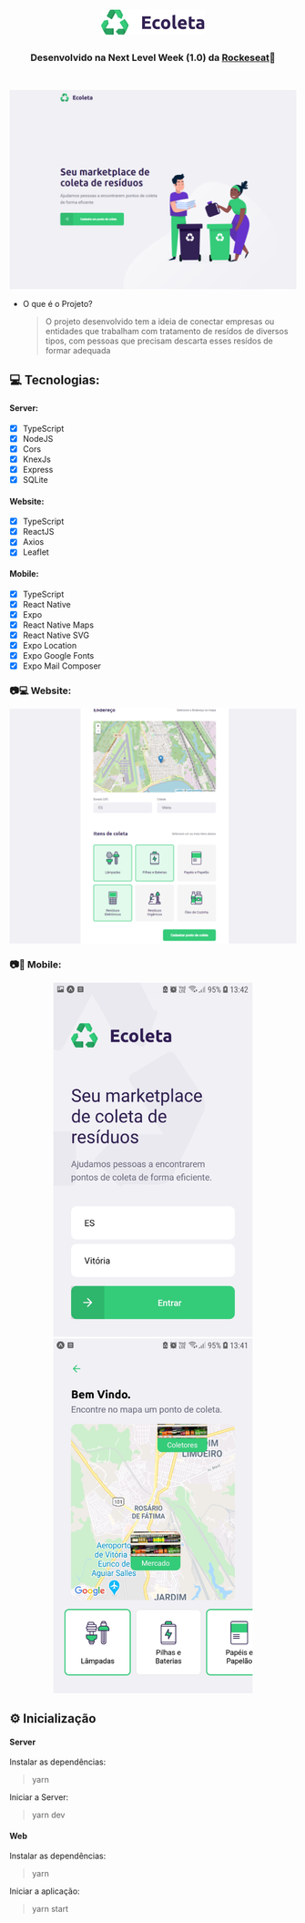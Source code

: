 <h1 align="center">
    <img src="github/logo.png">
<br>

<h3 align="center">
   
Desenvolvido na Next Level Week (1.0) da [Rockeseat](https://rocketseat.com.br)🚀

</h3>
</h1>
<br>

![png1](github/Main_.png)

- O que é o Projeto?

  > O projeto desenvolvido tem a ideia de conectar empresas ou entidades que trabalham com tratamento de resídos de diversos tipos, com pessoas que precisam descarta esses resídos de formar adequada

## 💻 Tecnologias:

#### Server:

- [x] TypeScript
- [x] NodeJS
- [x] Cors
- [x] KnexJs
- [x] Express
- [x] SQLite

#### Website:

- [x] TypeScript
- [x] ReactJS
- [x] Axios
- [x] Leaflet

#### Mobile:

- [x] TypeScript
- [x] React Native
- [x] Expo
- [x] React Native Maps
- [x] React Native SVG
- [x] Expo Location
- [x] Expo Google Fonts
- [x] Expo Mail Composer

### :camera:💻 Website:

![png2](github/web.png)

### :camera:📱 Mobile:

  <p align="center">
  <img src="github/mobile_home.jpg" width="350">
  <img src="github/mobile.jpg" width="350">
  </p>

## ⚙ Inicialização

#### Server

Instalar as dependências:

> yarn

Iniciar a Server:

> yarn dev

#### Web

Instalar as dependências:

> yarn

Iniciar a aplicação:

> yarn start

